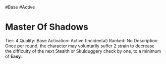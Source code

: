 #Base 
#Active 

# Master Of Shadows
Tier: 4
Quality: Base
Activation: Active (Incidental)
Ranked: No
Description: Once per round, the character may voluntarily suffer 2 strain to decrease the difficulty of the next Stealth or Skulduggery check by one, to a minimum of **Easy**.